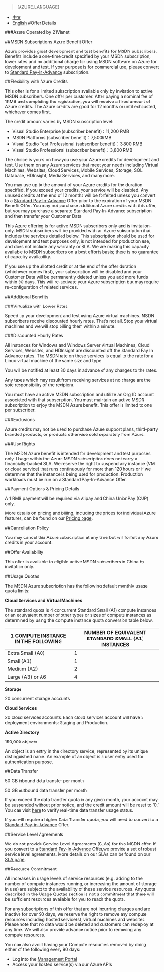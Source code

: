 <tags ms.service="legal" ms.date="" wacn.date="" wacn.lang="en"/>

> [AZURE.LANGUAGE]
- [中文](/offers/ms-mc-arz-msdn/)
- [English](/offers/ms-mc-arz-msdn-en/)
#Offer Details

###Azure Operated by 21Vianet

##MSDN Subscriptions Azure Benefit Offer

Azure provides great development and test benefits for MSDN subscribers. Benefits include a one-time credit specified by your MSDN subscription, lower rates and no additional charge for using MSDN software on Azure for development and test. If your purpose is for commercial use, please convert to [Standard Pay-In-Advance](https://www.azure.cn/offers/ms-mc-arz-33p/) subscription.

##Flexibility with Azure Credits

This offer is for a limited subscription available only by invitation to active MSDN subscribers. One offer per customer. After paying a nominal fee of 1RMB and completing the registration, you will receive a fixed amount of Azure credits. The Azure credits are good for 12 months or until exhausted, whichever comes first.

The credit amount varies by MSDN subscription level:

 - Visual Studio Enterprise (subscriber benefit)：11,200 RMB
 - MSDN Platforms (subscriber benefit)：7,500RMB
 - Visual Studio Test Professional (subscriber benefit)：3,800 RMB
 - Visual Studio Professional (subscriber benefit)：3,800 RMB

The choice is yours on how you use your Azure credits for development and test. Use them on any Azure services that meet your needs including Virtual Machines, Websites, Cloud Services, Mobile Services, Storage, SQL Database, HDInsight, Media Services, and many more.

You may use up to the amount of your Azure credits for the duration specified. If you exceed your credits, your service will be disabled. Any unused credits at the end of 12 months will be forfeited unless you convert to a [Standard Pay-In-Advance](https://www.azure.cn/offers/ms-mc-arz-33p/) Offer prior to the expiration of your MSDN Benefit Offer. You may not purchase additional Azure credits with this offer, but you may purchase a separate Standard Pay-In-Advance subscription and then transfer your Customer Data.

This Azure offering is for active MSDN subscribers only and is invitation-only. MSDN subscribers will be provided with an Azure subscription that includes the services detailed below. This subscription should be used for development and test purposes only, is not intended for production use, and does not include any warranty or SLA. We are making this capacity available to MSDN subscribers on a best efforts basis; there is no guarantee of capacity availability.

If you use up the allotted credit or at the end of the offer duration (whichever comes first), your subscription will be disabled and your Customer Data will be permanently deleted unless you add more funds within 90 days. This will re-activate your Azure subscription but may require re-configuration of related services. 

##Additional Benefits

###Virtualize with Lower Rates

Speed up your development and test using Azure virtual machines. MSDN subscribers receive discounted hourly rates. That’s not all. Stop your virtual machines and we will stop billing them within a minute.


###Discounted Hourly Rates

All instances for Windows and Windows Server Virtual Machines, Cloud Services, Websites, and HDInsight are discounted off the Standard Pay In Advance rates. The MSDN rate on these services is equal to the rate for a Linux virtual machine of the same size and type.

You will be notified at least 30 days in advance of any changes to the rates.

Any taxes which may result from receiving services at no charge are the sole responsibility of the recipient.

You must have an active MSDN subscription and utilize an Org ID account associated with that subscription. You must maintain an active MSDN subscription to enjoy the MSDN Azure benefit. This offer is limited to one per subscriber.


###Exclusions

Azure credits may not be used to purchase Azure support plans, third-party branded products, or products otherwise sold separately from Azure.

###Use Rights

The MSDN Azure benefit is intended for development and test purposes only. Usage within the Azure MSDN subscription does not carry a financially-backed SLA. We reserve the right to suspend any instance (VM or cloud service) that runs continuously for more than 120 hours or if we determine that the instance is being used for production. Production workloads must be run on a Standard Pay-In-Advance Offer.

##Payment Options & Pricing Details

A 1 RMB payment will be required via Alipay and China UnionPay (CUP) only.

More details on pricing and billing, including the prices for individual Azure features, can be found on our [Pricing page](https://www.azure.cn/pricing/overview/).

##Cancellation Policy

You may cancel this Azure subscription at any time but will forfeit any Azure credits in your account.

##Offer Availability

This offer is available to eligible active MSDN subscribers in China by invitation only.

##Usage Quotas

The MSDN Azure subscription has the following default monthly usage quota limits:

**Cloud Services and Virtual Machines**

The standard quota is 4 concurrent Standard Small (A1) compute instances or an equivalent number of other types or sizes of compute instances as determined by using the compute instance quota conversion table below.


|1 COMPUTE INSTANCE IN THE FOLLOWING|NUMBER OF EQUIVALENT STANDARD SMALL (A1) INSTANCES|
|------------|---------------------|
|Extra Small (A0) |1 |
|Small (A1)| 1 |
|Medium (A2)| 2 |
|Large (A3) or A6| 4 |


**Storage**

20 concurrent storage accounts

**Cloud Services**

20 cloud services accounts. Each cloud services account will have 2 deployment environments: Staging and Production.

**Active Directory**

150,000 objects

An object is an entry in the directory service, represented by its unique distinguished name. An example of an object is a user entry used for authentication purpose.

##Data Transfer

50 GB inbound data transfer per month

50 GB outbound data transfer per month

If you exceed the data transfer quota in any given month, your account may be suspended without prior notice, and the credit amount will be reset to ‘0.’ You can visit [here](https://account.windowsazure.cn/Subscriptions) to verify real-time data transfer usage status.

If you will require a higher Data Transfer quota, you will need to convert to a [Standard Pay-in-Advance](https://www.azure.cn/offers/ms-mc-arz-33p) Offer.

##Service Level Agreements

We do not provide Service Level Agreements (SLAs) for this MSDN offer. If you convert to a [Standard Pay-In-Advance](https://www.azure.cn/offers/ms-mc-arz-33p) Offer,we provide a set of robust service level agreements. More details on our SLAs can be found on our [SLA page](https://www.azure.cn/support/legal/sla/).

##Resource Commitment

All increases in usage levels of service resources (e.g. adding to the number of compute instances running, or increasing the amount of storage in use) are subject to the availability of these service resources. Any quota described in the Usage Quotas section is not a commitment that there will be sufficient resources available for you to reach the quota.

For any subscriptions of this offer that are not incurring charges and are inactive for over 90 days, we reserve the right to remove any compute resources including hosted service(s), virtual machines and websites. Please note that no data would be deleted and customers can redeploy at any time. We will also provide advance notice prior to removing any compute resources.

You can also avoid having your Compute resources removed by doing either of the following every 90 days:

 - Log into the [Management Portal](https://manage.windowsazure.cn)
 - Access your hosted service(s) via our Azure APIs
